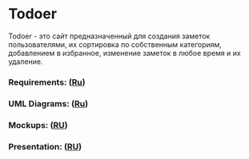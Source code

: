 # Todoer

Todoer - это сайт предназначенный для создания заметок пользователями, их сортировка  по собственным категориям, добавлением в избранное, изменение заметок в любое время и их удаление.

### Requirements: ([Ru](https://github.com/todoer-dev/specifications/blob/master/Documentation/Requirements/Requirements.md))

### UML Diagrams: ([Ru](https://github.com/todoer-dev/specifications/blob/master/Documentation/Diagrams/UML_Diagrams.md))

### Mockups: ([RU](https://github.com/todoer-dev/specifications/blob/master/Documentation/Mockups/Mockups.md))

### Presentation: ([RU](https://github.com/todoer-dev/specifications/blob/master/Presentation/Todoer-dev.pptx))
